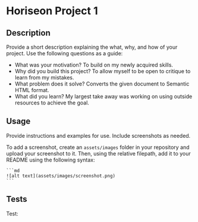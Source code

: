 # Horiseon Project 1

## Description

Provide a short description explaining the what, why, and how of your project. Use the following questions as a guide:

- What was your motivation? To build on my newly acquired skills. 
- Why did you build this project? To allow myself to be open to critique to learn from my mistakes. 
- What problem does it solve? Converts the given document to Semantic HTML format. 
- What did you learn? My largest take away was working on using outside resources to achieve the goal. 

## Usage

Provide instructions and examples for use. Include screenshots as needed.

To add a screenshot, create an `assets/images` folder in your repository and upload your screenshot to it. Then, using the relative filepath, add it to your README using the following syntax:

    ```md
    ![alt text](assets/images/screenshot.png)
    ```


## Tests

Test: 
